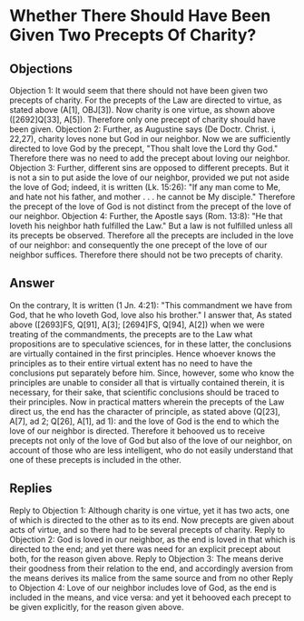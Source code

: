 # Whether There Should Have Been Given Two Precepts Of Charity?
## Objections
Objection 1: It would seem that there should not have been given two precepts of charity. For the precepts of the Law are directed to virtue, as stated above (A[1], OBJ[3]). Now charity is one virtue, as shown above ([2692]Q[33], A[5]). Therefore only one precept of charity should have been given.
Objection 2: Further, as Augustine says (De Doctr. Christ. i, 22,27), charity loves none but God in our neighbor. Now we are sufficiently directed to love God by the precept, "Thou shalt love the Lord thy God." Therefore there was no need to add the precept about loving our neighbor.
Objection 3: Further, different sins are opposed to different precepts. But it is not a sin to put aside the love of our neighbor, provided we put not aside the love of God; indeed, it is written (Lk. 15:26): "If any man come to Me, and hate not his father, and mother . . . he cannot be My disciple." Therefore the precept of the love of God is not distinct from the precept of the love of our neighbor.
Objection 4: Further, the Apostle says (Rom. 13:8): "He that loveth his neighbor hath fulfilled the Law." But a law is not fulfilled unless all its precepts be observed. Therefore all the precepts are included in the love of our neighbor: and consequently the one precept of the love of our neighbor suffices. Therefore there should not be two precepts of charity.
## Answer
On the contrary, It is written (1 Jn. 4:21): "This commandment we have from God, that he who loveth God, love also his brother."
I answer that, As stated above ([2693]FS, Q[91], A[3]; [2694]FS, Q[94], A[2]) when we were treating of the commandments, the precepts are to the Law what propositions are to speculative sciences, for in these latter, the conclusions are virtually contained in the first principles. Hence whoever knows the principles as to their entire virtual extent has no need to have the conclusions put separately before him. Since, however, some who know the principles are unable to consider all that is virtually contained therein, it is necessary, for their sake, that scientific conclusions should be traced to their principles. Now in practical matters wherein the precepts of the Law direct us, the end has the character of principle, as stated above (Q[23], A[7], ad 2; Q[26], A[1], ad 1): and the love of God is the end to which the love of our neighbor is directed. Therefore it behooved us to receive precepts not only of the love of God but also of the love of our neighbor, on account of those who are less intelligent, who do not easily understand that one of these precepts is included in the other.
## Replies
Reply to Objection 1: Although charity is one virtue, yet it has two acts, one of which is directed to the other as to its end. Now precepts are given about acts of virtue, and so there had to be several precepts of charity.
Reply to Objection 2: God is loved in our neighbor, as the end is loved in that which is directed to the end; and yet there was need for an explicit precept about both, for the reason given above.
Reply to Objection 3: The means derive their goodness from their relation to the end, and accordingly aversion from the means derives its malice from the same source and from no other
Reply to Objection 4: Love of our neighbor includes love of God, as the end is included in the means, and vice versa: and yet it behooved each precept to be given explicitly, for the reason given above.